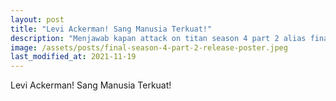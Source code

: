 ```yaml
---
layout: post
title: "Levi Ackerman! Sang Manusia Terkuat!"
description: "Menjawab kapan attack on titan season 4 part 2 alias final season bagian terakhir, yaitu 9 Januari 2022. Shinzou wo Sasageyo! ⚔️"
image: /assets/posts/final-season-4-part-2-release-poster.jpeg
last_modified_at: 2021-11-19
---
```


Levi Ackerman! Sang Manusia Terkuat!
